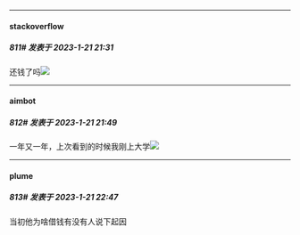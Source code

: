 

*****

####  stackoverflow  
##### 811#       发表于 2023-1-21 21:31

还钱了吗<img src="https://static.saraba1st.com/image/smiley/face2017/072.png" referrerpolicy="no-referrer">

*****

####  aimbot  
##### 812#       发表于 2023-1-21 21:49

一年又一年，上次看到的时候我刚上大学<img src="https://static.saraba1st.com/image/smiley/face2017/067.png" referrerpolicy="no-referrer">



*****

####  plume  
##### 813#       发表于 2023-1-21 22:47

当初他为啥借钱有没有人说下起因

